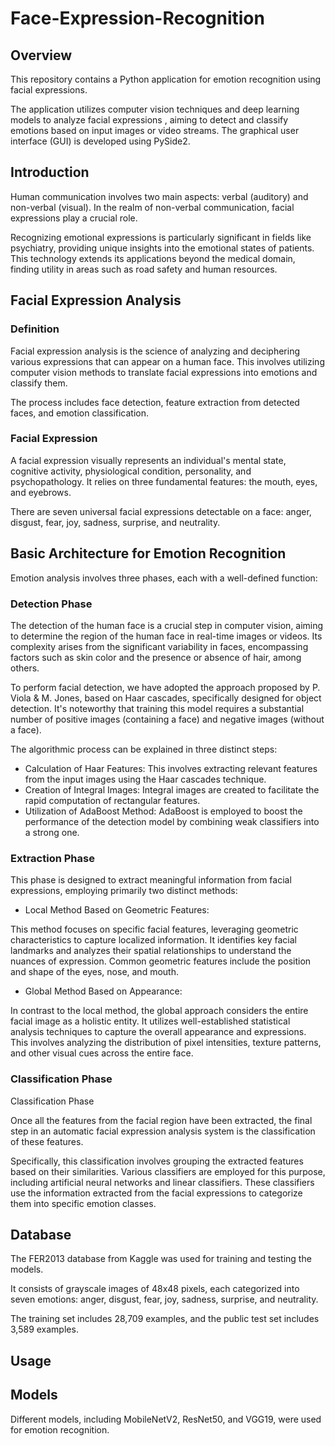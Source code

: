 # Face-Expression-Recognition
## Overview
This repository contains a Python application for emotion recognition using facial expressions.

The application utilizes computer vision techniques and deep learning models to analyze facial expressions , aiming to detect and classify emotions based on input images or video streams. The graphical user interface (GUI) is developed using PySide2.

## Introduction

Human communication involves two main aspects: verbal (auditory) and non-verbal (visual). In the realm of non-verbal communication, facial expressions play a crucial role. 

Recognizing emotional expressions is particularly significant in fields like psychiatry, providing unique insights into the emotional states of patients. This technology extends its applications beyond the medical domain, finding utility in areas such as road safety and human resources.

## Facial Expression Analysis
### Definition

Facial expression analysis is the science of analyzing and deciphering various expressions that can appear on a human face. This involves utilizing computer vision methods to translate facial expressions into emotions and classify them. 

The process includes face detection, feature extraction from detected faces, and emotion classification.

### Facial Expression

A facial expression visually represents an individual's mental state, cognitive activity, physiological condition, personality, and psychopathology. It relies on three fundamental features: the mouth, eyes, and eyebrows. 

There are seven universal facial expressions detectable on a face: anger, disgust, fear, joy, sadness, surprise, and neutrality.

## Basic Architecture for Emotion Recognition

Emotion analysis involves three phases, each with a well-defined function:
### Detection Phase
The detection of the human face is a crucial step in computer vision, aiming to determine the region of the human face in real-time images or videos. Its complexity arises from the significant variability in faces, encompassing factors such as skin color and the presence or absence of hair, among others.

To perform facial detection, we have adopted the approach proposed by P. Viola & M. Jones, based on Haar cascades, specifically designed for object detection. It's noteworthy that training this model requires a substantial number of positive images (containing a face) and negative images (without a face).

The algorithmic process can be explained in three distinct steps:

* Calculation of Haar Features: This involves extracting relevant features from the input images using the Haar cascades technique.
* Creation of Integral Images: Integral images are created to facilitate the rapid computation of rectangular features.
* Utilization of AdaBoost Method: AdaBoost is employed to boost the performance of the detection model by combining weak classifiers into a strong one.
### Extraction Phase

This phase is designed to extract meaningful information from facial expressions, employing primarily two distinct methods:

* Local Method Based on Geometric Features:
  
This method focuses on specific facial features, leveraging geometric characteristics to capture localized information. It identifies key facial landmarks and analyzes their spatial relationships to understand the nuances of expression. Common geometric features include the position and shape of the eyes, nose, and mouth.

* Global Method Based on Appearance:

In contrast to the local method, the global approach considers the entire facial image as a holistic entity. It utilizes well-established statistical analysis techniques to capture the overall appearance and expressions. This involves analyzing the distribution of pixel intensities, texture patterns, and other visual cues across the entire face.
### Classification Phase

Classification Phase

Once all the features from the facial region have been extracted, the final step in an automatic facial expression analysis system is the classification of these features.

Specifically, this classification involves grouping the extracted features based on their similarities. Various classifiers are employed for this purpose, including artificial neural networks and linear classifiers. These classifiers use the information extracted from the facial expressions to categorize them into specific emotion classes.
## Database

The FER2013 database from Kaggle was used for training and testing the models.

It consists of grayscale images of 48x48 pixels, each categorized into seven emotions: anger, disgust, fear, joy, sadness, surprise, and neutrality.

The training set includes 28,709 examples, and the public test set includes 3,589 examples.

## Usage

## Models

Different models, including MobileNetV2, ResNet50, and VGG19, were used for emotion recognition.

